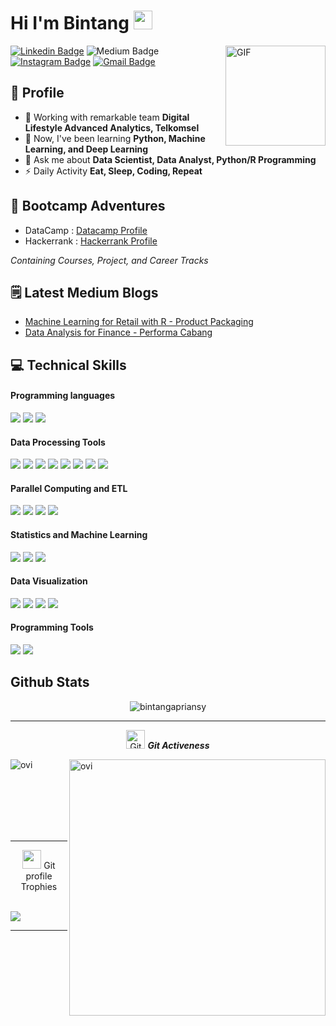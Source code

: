 # Hi I'm Bintang <img width="30px" src="https://media.tenor.com/images/3b388fe03da271d2674faf85eb7c3fcd/tenor.gif" />

<img align="right" alt="GIF" height="160px" src="https://media.giphy.com/media/du3J3cXyzhj75IOgvA/giphy.gif" />

[![Linkedin Badge](https://img.shields.io/badge/-bintangat-blue?style=flat&logo=Linkedin&logoColor=white&link=https://www.linkedin.com/in/jlim/)](https://www.linkedin.com/in/bintangat/)
![Medium Badge](https://img.shields.io/badge/-@bintangapriansy-000000?style=flat&labelColor=000000&logo=Medium&link=https://medium.com/@bintangapriansy)
[![Instagram Badge](https://img.shields.io/badge/-@bintangapriansy-purple?style=flat&logo=instagram&logoColor=white&link=https://instagram.com/bintangapriansy/)](https://instagram.com/bintangapriansy)
[![Gmail Badge](https://img.shields.io/badge/-bintangapriansyah98-c14438?style=flat&logo=Gmail&logoColor=white&link=mailto:bintangapriansyah98@gmail.com)](mailto:bintangapriansyah98@gmail.com)


## 🧔 Profile

- 🔭 Working with remarkable team **Digital Lifestyle Advanced Analytics, Telkomsel**
- 🌱 Now, I've been learning **Python, Machine Learning, and Deep Learning**
- 💬 Ask me about **Data Scientist, Data Analyst, Python/R Programming**
- ⚡ Daily Activity **Eat, Sleep, Coding, Repeat**

## 🏫 Bootcamp Adventures

- DataCamp : [Datacamp Profile](https://www.datacamp.com/profile/bintangapriansyah98)
- Hackerrank : [Hackerrank Profile](https://www.hackerrank.com/bintangapriansy1)

*Containing Courses, Project, and Career Tracks*

## 🗒️ Latest Medium Blogs

- [Machine Learning for Retail with R - Product Packaging](https://medium.com/@bintangapriansy/machine-learning-for-retail-with-r-product-packaging-project-from-dqlab-632dc4614f27)
- [Data Analysis for Finance - Performa Cabang](https://medium.com/@bintangapriansy/data-analysis-for-finance-performa-cabang-project-from-dqlab-45744f3c8b53)

## 💻 Technical Skills
#### Programming languages
![](https://img.shields.io/badge/Code-Python-informational?style=flat&logo=python&logoColor=white&color=6aa6f8)
![](https://img.shields.io/badge/Code-R-informational?style=flat&logo=R&logoColor=white&color=6aa6f8)
![](https://img.shields.io/badge/Shell-Bash-informational?style=flat&logo=gnu-bash&logoColor=white&color=6aa6f8)

#### Data Processing Tools
![](https://img.shields.io/badge/RDBMS-HiveQL-informational?style=flat&logo=hive&logoColor=white&color=6aa6f8)
![](https://img.shields.io/badge/Python-Pandas-informational?style=flat&logo=pandas&logoColor=white&color=6aa6f8)
![](https://img.shields.io/badge/Python-Pyspark-informational?style=flat&logo=pyspark&logoColor=white&color=6aa6f8)
![](https://img.shields.io/badge/RDBMS-MySQL-informational?style=flat&logo=mysql&logoColor=white&color=6aa6f8)
![](https://img.shields.io/badge/MS-Excel-informational?style=flat&logo=microsoft&logoColor=white&color=6aa6f8)
![](https://img.shields.io/badge/Minitab-Statistics-informational?style=flat&logo=minitab&logoColor=white&color=6aa6f8)
![](https://img.shields.io/badge/SPSS-Statistics-informational?style=flat&logo=IBM&logoColor=white&color=6aa6f8)
![](https://img.shields.io/badge/Eviews-Statistics-informational?style=flat&logo=eviews&logoColor=white&color=6aa6f8)


#### Parallel Computing and ETL
![](https://img.shields.io/badge/BigData-ApacheHadoop-informational?style=flat&logo=apachehadoop&logoColor=white&color=6aa6f8)
![](https://img.shields.io/badge/BigData-ApacheSpark-informational?style=flat&logo=apachespark&logoColor=white&color=6aa6f8)
![](https://img.shields.io/badge/ETL-Pentaho-informational?style=flat&logo=pentaho&logoColor=white&color=6aa6f8)
![](https://img.shields.io/badge/ETL-ApacheAirflow-informational?style=flat&logo=apacheairflow&logoColor=white&color=6aa6f8)

#### Statistics and Machine Learning
![](https://img.shields.io/badge/Python-Scipy-informational?style=flat&logo=scipy&logoColor=white&color=6aa6f8)
![](https://img.shields.io/badge/Python-statsmodels-informational?style=flat&logo=statsmodels&logoColor=white&color=6aa6f8)
![](https://img.shields.io/badge/Python-sklearn-informational?style=flat&logo=scikitlearn&logoColor=white&color=6aa6f8)


#### Data Visualization
![](https://img.shields.io/badge/Python-Matplotlib-informational?style=flat&logo=matplotlib&logoColor=white&color=6aa6f8)
![](https://img.shields.io/badge/Python-Seaborn-informational?style=flat&logo=seaborn&logoColor=white&color=6aa6f8)
![](https://img.shields.io/badge/Microsoft-ThinkCell-informational?style=flat&logo=thinkcell&logoColor=white&color=6aa6f8)
![](https://img.shields.io/badge/R-ggplot-informational?style=flat&logo=R&logoColor=white&color=6aa6f8)

#### Programming Tools
![](https://img.shields.io/badge/Editor-VIM-informational?style=flat&logo=vim&logoColor=white&color=6aa6f8)
![](https://img.shields.io/badge/Editor-Jupyter-informational?style=flat&logo=jupyter&logoColor=white&color=6aa6f8)

## Github Stats
<p align="center"><img src="https://github-readme-streak-stats.herokuapp.com/?user=bintangapriansy&theme=algolia" alt="bintangapriansy"  /></p>

<hr>
<p align="center">
 <img src="https://media.giphy.com/media/W5eoZHPpUx9sapR0eu/giphy.gif" width="30px" alt="Git"/>&nbsp;<i><b>Git Activeness</b></i></p>
 
<p><img align="left" src="https://github-readme-stats.vercel.app/api/top-langs?username=bintangapriansy&show_icons=true&locale=en&layout=compact&theme=chartreuse-dark" alt="ovi" /></p>
<p>&nbsp;<img align="right" src="https://github-readme-stats.vercel.app/api?username=bintangapriansy&show_icons=true&locale=en&theme=chartreuse-dark" alt="ovi" width="410" /></p>
<br><br><br><br><br>

<hr>

<p align="center"><img src="https://media.giphy.com/media/QaMcXSekUWx7aogAUr/giphy.gif" width="30" />&nbsp;Git profile Trophies</p><br>
<img src="https://github-profile-trophy.vercel.app/?username=bintangapriansy&theme=juicyfresh&no-bg=true" />


-----

